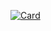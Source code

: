 <!--### Hi there 👋 

[![swc](http://www.biego.tech/sweatcoin/)](https://sweatco.in/hi/fbiego)


[![commits.top ranking](http://biego.tech/commits?user=fbiego&country=kenya&bg_color=111&text_color=77fe89&border_color=77fe89)](https://github.com/fbiego/commits-top-badge)

-->

<!--
**fbiego/fbiego** is a ✨ _special_ ✨ repository because its `README.md` (this file) appears on your GitHub profile.

Here are some ideas to get you started:

- 🔭 I’m currently working on ...
- 🌱 I’m currently learning ...
- 👯 I’m looking to collaborate on ...
- 🤔 I’m looking for help with ...
- 💬 Ask me about ...
- 📫 How to reach me: ...
- 😄 Pronouns: ...
- ⚡ Fun fact: ...

![fbiego stats](https://github-readme-stats.vercel.app/api?username=fbiego&show_icons=true&theme=chartreuse-dark&count_private=true)

![fbiego stats](https://github-readme-stats.vercel.app/api/top-langs/?username=fbiego&layout=compact&show_icons=true&theme=chartreuse-dark)


[![Readme Card](https://github-readme-stats.vercel.app/api/pin/?username=fbiego&repo=apn-list&show_owner=true&theme=chartreuse-dark)](https://github.com/fbiego/apn-list)

![Snake animation](https://github.com/Lucbm99/Lucbm99/blob/output/github-contribution-grid-snake.svg)
-->


[![Card](https://felix.fbiego.com/github/?username=fbiego)](https://felix.fbiego.com/)


<!--
[![Readme Card](https://github-readme-stats.vercel.app/api/pin/?username=fbiego&repo=Lumia-ESP32&show_owner=true&theme=chartreuse-dark)](https://github.com/fbiego/Lumia-ESP32)

[<img src="https://github.com/fbiego/Lumia-ESP32/raw/main/simulation.gif" width="320" height="480" alt="simulator video"/>](https://github.com/fbiego/Lumia-ESP32)


![Snake animation](gitartwork.svg)
-->


